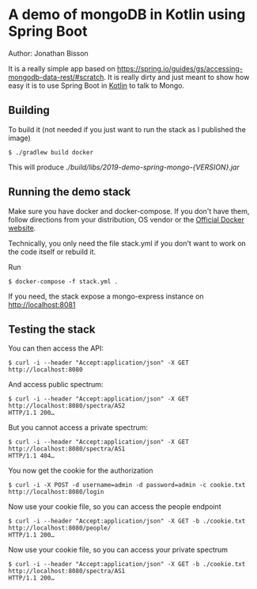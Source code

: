 # A demo of mongoDB in Kotlin using Spring Boot
Author: Jonathan Bisson

It is a really simple app based on <https://spring.io/guides/gs/accessing-mongodb-data-rest/#scratch>.
It is really dirty and just meant to show how easy it is to use Spring Boot in [Kotlin](https://www.kotlinlang.org) to talk to Mongo. 

## Building
To build it (not needed if you just want to run the stack as I published the image)
```shell
$ ./gradlew build docker
```

This will produce *./build/libs/2019-demo-spring-mongo-{VERSION}.jar*
## Running the demo stack
Make sure you have docker and docker-compose. If you don't have them, follow directions from your distribution, 
OS vendor or the [Official Docker website](https://www.docker.io).

Technically, you only need the file stack.yml if you don't want to work on the code itself or rebuild it.

Run
```shell
$ docker-compose -f stack.yml .
```


If you need, the stack expose a mongo-express instance on <http://localhost:8081>


## Testing the stack
You can then access the API:
```shell
$ curl -i --header "Accept:application/json" -X GET http://localhost:8080
```

And access public spectrum:
```shell
$ curl -i --header "Accept:application/json" -X GET http://localhost:8080/spectra/AS2
HTTP/1.1 200…
```

But you cannot access a private spectrum:
```shell
$ curl -i --header "Accept:application/json" -X GET http://localhost:8080/spectra/AS1
HTTP/1.1 404…
```

You now get the cookie for the authorization

```shell 
$ curl -i -X POST -d username=admin -d password=admin -c cookie.txt http://localhost:8080/login
```

Now use your cookie file, so you can access the people endpoint

```shell
$ curl -i --header "Accept:application/json" -X GET -b ./cookie.txt http://localhost:8080/people/
HTTP/1.1 200…
```

Now use your cookie file, so you can access your private spectrum

```shell
$ curl -i --header "Accept:application/json" -X GET -b ./cookie.txt http://localhost:8080/spectra/AS1
HTTP/1.1 200…
```



